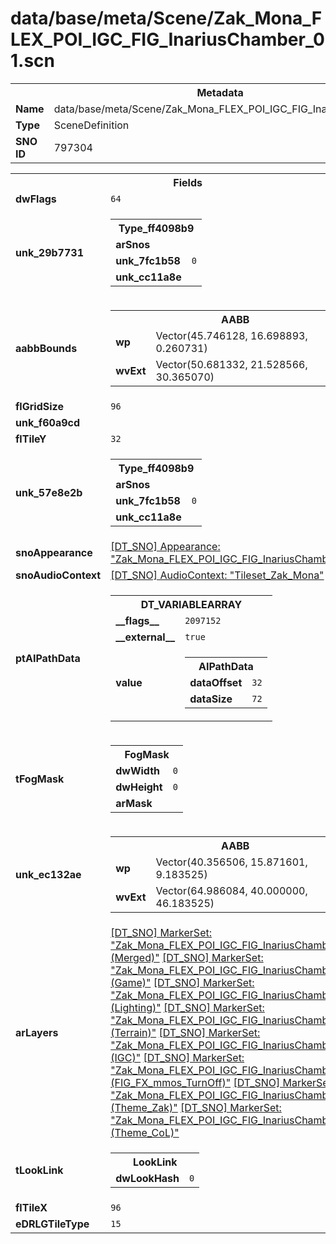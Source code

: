 <h1>data/base/meta/Scene/Zak_Mona_FLEX_POI_IGC_FIG_InariusChamber_01.scn</h1><table><tr><th colspan="100%">Metadata</th></tr><tr><td><b>Name</b></td><td>data/base/meta/Scene/Zak_Mona_FLEX_POI_IGC_FIG_InariusChamber_01.scn</td></tr><tr><td><b>Type</b></td><td>SceneDefinition</td></tr><tr><td><b>SNO ID</b></td><td>797304</td></tr></table>

<table><tr><th colspan="100%">Fields</th></tr><tr><td><b>dwFlags</b></td><td><code>64</code></td></tr><tr><td><b>unk_29b7731</b></td><td><table><tr><th colspan="100%">Type_ff4098b9</th></tr><tr><td><b>arSnos</b></td><td></td></tr><tr><td><b>unk_7fc1b58</b></td><td><code>0</code></td></tr><tr><td><b>unk_cc11a8e</b></td><td></td></tr></table>

</td></tr><tr><td><b>aabbBounds</b></td><td><table><tr><th colspan="100%">AABB</th></tr><tr><td><b>wp</b></td><td>Vector(45.746128, 16.698893, 0.260731)</td></tr><tr><td><b>wvExt</b></td><td>Vector(50.681332, 21.528566, 30.365070)</td></tr></table>

</td></tr><tr><td><b>flGridSize</b></td><td><code>96</code></td></tr><tr><td><b>unk_f60a9cd</b></td><td></td></tr><tr><td><b>flTileY</b></td><td><code>32</code></td></tr><tr><td><b>unk_57e8e2b</b></td><td><table><tr><th colspan="100%">Type_ff4098b9</th></tr><tr><td><b>arSnos</b></td><td></td></tr><tr><td><b>unk_7fc1b58</b></td><td><code>0</code></td></tr><tr><td><b>unk_cc11a8e</b></td><td></td></tr></table>

</td></tr><tr><td><b>snoAppearance</b></td><td><a href="..\Appearance\Zak_Mona_FLEX_POI_IGC_FIG_InariusChamber_01.app.md">[DT_SNO] Appearance: "Zak_Mona_FLEX_POI_IGC_FIG_InariusChamber_01"</a></td></tr><tr><td><b>snoAudioContext</b></td><td><a href="..\AudioContext\Tileset_Zak_Mona.auc.md">[DT_SNO] AudioContext: "Tileset_Zak_Mona"</a></td></tr><tr><td><b>ptAIPathData</b></td><td><table><tr><th colspan="100%">DT_VARIABLEARRAY</th></tr><tr><td><b>__flags__</b></td><td><code>2097152</code></td></tr><tr><td><b>__external__</b></td><td><code>true</code></td></tr><tr><td><b>value</b></td><td><table><tr><th colspan="100%">AIPathData</th></tr><tr><td><b>dataOffset</b></td><td><code>32</code></td></tr><tr><td><b>dataSize</b></td><td><code>72</code></td></tr></table>

</td></tr></table>

</td></tr><tr><td><b>tFogMask</b></td><td><table><tr><th colspan="100%">FogMask</th></tr><tr><td><b>dwWidth</b></td><td><code>0</code></td></tr><tr><td><b>dwHeight</b></td><td><code>0</code></td></tr><tr><td><b>arMask</b></td><td></td></tr></table>

</td></tr><tr><td><b>unk_ec132ae</b></td><td><table><tr><th colspan="100%">AABB</th></tr><tr><td><b>wp</b></td><td>Vector(40.356506, 15.871601, 9.183525)</td></tr><tr><td><b>wvExt</b></td><td>Vector(64.986084, 40.000000, 46.183525)</td></tr></table>

</td></tr><tr><td><b>arLayers</b></td><td><a href="..\MarkerSet\Zak_Mona_FLEX_POI_IGC_FIG_InariusChamber_01 (Merged).mrk.md">[DT_SNO] MarkerSet: "Zak_Mona_FLEX_POI_IGC_FIG_InariusChamber_01 (Merged)"</a>
<a href="..\MarkerSet\Zak_Mona_FLEX_POI_IGC_FIG_InariusChamber_01 (Game).mrk.md">[DT_SNO] MarkerSet: "Zak_Mona_FLEX_POI_IGC_FIG_InariusChamber_01 (Game)"</a>
<a href="..\MarkerSet\Zak_Mona_FLEX_POI_IGC_FIG_InariusChamber_01 (Lighting).mrk.md">[DT_SNO] MarkerSet: "Zak_Mona_FLEX_POI_IGC_FIG_InariusChamber_01 (Lighting)"</a>
<a href="..\MarkerSet\Zak_Mona_FLEX_POI_IGC_FIG_InariusChamber_01 (Terrain).mrk.md">[DT_SNO] MarkerSet: "Zak_Mona_FLEX_POI_IGC_FIG_InariusChamber_01 (Terrain)"</a>
<a href="..\MarkerSet\Zak_Mona_FLEX_POI_IGC_FIG_InariusChamber_01 (IGC).mrk.md">[DT_SNO] MarkerSet: "Zak_Mona_FLEX_POI_IGC_FIG_InariusChamber_01 (IGC)"</a>
<a href="..\MarkerSet\Zak_Mona_FLEX_POI_IGC_FIG_InariusChamber_01 (FIG_FX_mmos_TurnOff).mrk.md">[DT_SNO] MarkerSet: "Zak_Mona_FLEX_POI_IGC_FIG_InariusChamber_01 (FIG_FX_mmos_TurnOff)"</a>
<a href="..\MarkerSet\Zak_Mona_FLEX_POI_IGC_FIG_InariusChamber_01 (Theme_Zak).mrk.md">[DT_SNO] MarkerSet: "Zak_Mona_FLEX_POI_IGC_FIG_InariusChamber_01 (Theme_Zak)"</a>
<a href="..\MarkerSet\Zak_Mona_FLEX_POI_IGC_FIG_InariusChamber_01 (Theme_CoL).mrk.md">[DT_SNO] MarkerSet: "Zak_Mona_FLEX_POI_IGC_FIG_InariusChamber_01 (Theme_CoL)"</a>
</td></tr><tr><td><b>tLookLink</b></td><td><table><tr><th colspan="100%">LookLink</th></tr><tr><td><b>dwLookHash</b></td><td><code>0</code></td></tr></table>

</td></tr><tr><td><b>flTileX</b></td><td><code>96</code></td></tr><tr><td><b>eDRLGTileType</b></td><td><code>15</code></td></tr></table>

